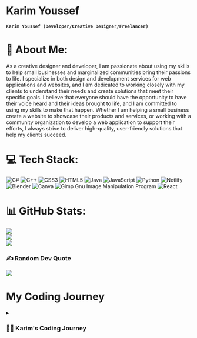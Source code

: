 # Karim Youssef

**`Karim Youssef (Developer/Creative Designer/Freelancer)`**

# 💫 About Me:
As a creative designer and developer, I am passionate about using my skills to help small businesses and marginalized communities bring their passions to life. I specialize in both design and development services for web applications and websites, and I am dedicated to working closely with my clients to understand their needs and create solutions that meet their specific goals. I believe that everyone should have the opportunity to have their voice heard and their ideas brought to life, and I am committed to using my skills to make that happen. Whether I am helping a small business create a website to showcase their products and services, or working with a community organization to develop a web application to support their efforts, I always strive to deliver high-quality, user-friendly solutions that help my clients succeed.


# 💻 Tech Stack:
![C#](https://img.shields.io/badge/c%23-%23239120.svg?style=for-the-badge&logo=c-sharp&logoColor=white) ![C++](https://img.shields.io/badge/c++-%2300599C.svg?style=for-the-badge&logo=c%2B%2B&logoColor=white) ![CSS3](https://img.shields.io/badge/css3-%231572B6.svg?style=for-the-badge&logo=css3&logoColor=white) ![HTML5](https://img.shields.io/badge/html5-%23E34F26.svg?style=for-the-badge&logo=html5&logoColor=white) ![Java](https://img.shields.io/badge/java-%23ED8B00.svg?style=for-the-badge&logo=java&logoColor=white) ![JavaScript](https://img.shields.io/badge/javascript-%23323330.svg?style=for-the-badge&logo=javascript&logoColor=%23F7DF1E) ![Python](https://img.shields.io/badge/python-3670A0?style=for-the-badge&logo=python&logoColor=ffdd54) ![Netlify](https://img.shields.io/badge/netlify-%23000000.svg?style=for-the-badge&logo=netlify&logoColor=#00C7B7) ![Blender](https://img.shields.io/badge/blender-%23F5792A.svg?style=for-the-badge&logo=blender&logoColor=white) ![Canva](https://img.shields.io/badge/Canva-%2300C4CC.svg?style=for-the-badge&logo=Canva&logoColor=white) ![Gimp Gnu Image Manipulation Program](https://img.shields.io/badge/Gimp-657D8B?style=for-the-badge&logo=gimp&logoColor=FFFFFF) ![React](https://img.shields.io/badge/react-%2320232a.svg?style=for-the-badge&logo=react&logoColor=%2361DAFB)
# 📊 GitHub Stats:
![](https://github-readme-stats.vercel.app/api?username=Dizzboii22&theme=dark&hide_border=false&include_all_commits=true&count_private=false)<br/>
![](https://github-readme-streak-stats.herokuapp.com/?user=Dizzboii22&theme=dark&hide_border=false)<br/>
![](https://github-readme-stats.vercel.app/api/top-langs/?username=Dizzboii22&theme=dark&hide_border=false&include_all_commits=true&count_private=false&layout=compact)

### ✍️ Random Dev Quote
![](https://quotes-github-readme.vercel.app/api?type=vetical&theme=radical)

# My Coding Journey

<details>
 <summary><h3>👨‍💻 Karim's Coding Journey</h3></summary>

As a young software developer, my coding journey has been filled with ups and downs, but I have always been driven by my passion for technology and my desire to create solutions that make a difference. I remember the first time I wrote my own program, a simple calculator app, and seeing it come to life on my screen. It was a moment of pure excitement and accomplishment that sparked a fire within me. From then on, I was hooked. I spent countless hours learning new languages and frameworks, building projects, and seeking out opportunities to grow and improve my skills. And through hard work and determination, I was able to land my first software development job, where I have been able to learn from some of the best in the industry and make a real impact on the projects I work on. Looking back on my journey, I am grateful for every challenge and obstacle I faced, as they have helped shape me into the software developer I am today. And I am excited to see where my love of coding will take me in the future.
 
 ---
[![](https://visitcount.itsvg.in/api?id=Dizzboii22&icon=0&color=8)](https://visitcount.itsvg.in)

<!-- Proudly created with GPRM ( https://gprm.itsvg.in ) -->
